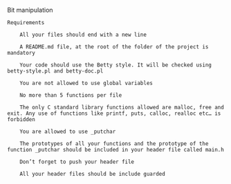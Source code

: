 

Bit manipulation


	Requirements

		All your files should end with a new line

		A README.md file, at the root of the folder of the project is mandatory

		Your code should use the Betty style. It will be checked using betty-style.pl and betty-doc.pl

		You are not allowed to use global variables

		No more than 5 functions per file

		The only C standard library functions allowed are malloc, free and exit. Any use of functions like printf, puts, calloc, realloc etc… is forbidden

		You are allowed to use _putchar

		The prototypes of all your functions and the prototype of the function _putchar should be included in your header file called main.h

		Don’t forget to push your header file

		All your header files should be include guarded

